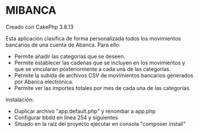 # MIBANCA

Creado con CakePhp 3.8.13

Esta aplicación clasifica de forma personalizada todos los movimientos bancarios de una cuenta de Abanca.
Para ello:
- Permite añadir las categorías que se deseen.
- Permite establecer las cadenas que se incluyen en los movimientos y que se vincularan posteriormente a cada una de las categorías.
- Permite la subida de archivos CSV de movimientos bancarios generados por Abanca electrónica.
- Permite ver las importes totales por mes de cada una de las categorías.



Instalación:

- Duplicar archivo "app.default.php" y renombar a app.php
- Configurar bbdd en línea 254 y siguientes
- Situado en la raiz del proyecto ejecutar en consola "composer install"


